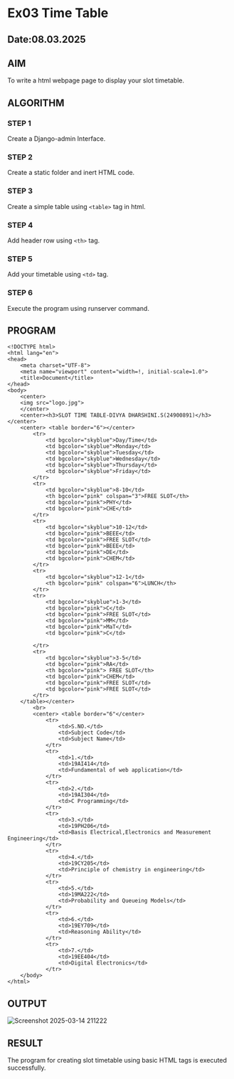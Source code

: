 # Ex03 Time Table
## Date:08.03.2025

## AIM
To write a html webpage page to display your slot timetable.

## ALGORITHM
### STEP 1
Create a Django-admin Interface.

### STEP 2
Create a static folder and inert HTML code.

### STEP 3
Create a simple table using ```<table>``` tag in html.

### STEP 4
Add header row using ```<th>``` tag.

### STEP 5
Add your timetable using ```<td>``` tag.

### STEP 6
Execute the program using runserver command.

## PROGRAM
```
<!DOCTYPE html>
<html lang="en">
<head>
    <meta charset="UTF-8">
    <meta name="viewport" content="width=!, initial-scale=1.0">
    <title>Document</title>
</head>
<body>
    <center>
    <img src="logo.jpg">
    </center>
    <center><h3>SLOT TIME TABLE-DIVYA DHARSHINI.S(24900891)</h3></center>
    <center> <table border="6"></center>
        <tr>
            <td bgcolor="skyblue">Day/Time</td>
            <td bgcolor="skyblue">Monday</td>
            <td bgcolor="skyblue">Tuesday</td>
            <td bgcolor="skyblue">Wednesday</td>
            <td bgcolor="skyblue">Thursday</td>
            <td bgcolor="skyblue">Friday</td>
        </tr>
        <tr>
            <td bgcolor="skyblue">8-10</td>
            <th bgcolor="pink" colspan="3">FREE SLOT</th>
            <td bgcolor="pink">PHY</td>
            <td bgcolor="pink">CHE</td>
        </tr>
        <tr>
            <td bgcolor="skyblue">10-12</td>
            <td bgcolor="pink">BEEE</td>
            <td bgcolor="pink">FREE SLOT</td>
            <td bgcolor="pink">BEEE</td>
            <td bgcolor="pink">DE</td>
            <td bgcolor="pink">CHEM</td>
        </tr>
        <tr>
            <td bgcolor="skyblue">12-1</td>
            <th bgcolor="pink" colspan="6">LUNCH</th>
        </tr>
        <tr>
            <td bgcolor="skyblue">1-3</td>
            <td bgcolor="pink">C</td>
            <td bgcolor="pink">FREE SLOT</td>
            <td bgcolor="pink">MM</td>
            <td bgcolor="pink">MaT</td>
            <td bgcolor="pink">C</td>
            
        </tr>
        <tr>
            <td bgcolor="skyblue">3-5</td>
            <td bgcolor="pink">RA</td>
            <th bgcolor="pink"> FREE SLOT</th>
            <td bgcolor="pink">CHEM</td>
            <td bgcolor="pink">FREE SLOT</td>
            <td bgcolor="pink">FREE SLOT</td>
        </tr>
    </table></center>
        <br>
        <center> <table border="6"</center>
            <tr>
                <td>S.NO.</td>
                <td>Subject Code</td>
                <td>Subject Name</td>
            </tr>
            <tr>
                <td>1.</td>
                <td>19AI414</td>
                <td>Fundamental of web application</td>
            </tr>
            <tr>
                <td>2.</td>
                <td>19AI304</td>
                <td>C Programming</td>
            </tr>
            <tr>
                <td>3.</td>
                <td>19PH206</td>
                <td>Basis Electrical,Electronics and Measurement Engineering</td>
            </tr>
            <tr>
                <td>4.</td>
                <td>19CY205</td>
                <td>Principle of chemistry in engineering</td>
            </tr>
            <tr>
                <td>5.</td>
                <td>19MA222</td>
                <td>Probability and Queueing Models</td>
            </tr>
            <tr>
                <td>6.</td>
                <td>19EY709</td>
                <td>Reasoning Ability</td>
            </tr>
            <tr>
                <td>7.</td>
                <td>19EE404</td>
                <td>Digital Electronics</td>
            </tr>
    </body>
</html>
```


## OUTPUT
![Screenshot 2025-03-14 211222](https://github.com/user-attachments/assets/613b1051-0ab5-46b5-9832-ed7e31e5acae)


## RESULT
The program for creating slot timetable using basic HTML tags is executed successfully.
